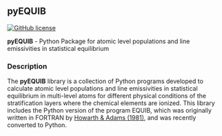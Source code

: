 ## pyEQUIB
[![GitHub license](https://img.shields.io/aur/license/yaourt.svg)](https://github.com/equib/pyEQUIB/blob/master/LICENSE)

**pyEQUIB** - Python Package for atomic level populations and line emissivities in statistical equilibrium

### Description
The **pyEQUIB** library is a collection of Python programs developed to calculate atomic level populations and line emissivities in statistical equilibrium in multi-level atoms for different physical conditions of the stratification layers where the chemical elements are ionized. This library includes the Python version of the program EQUIB, which was originally written in FORTRAN by [Howarth & Adams (1981)](http://adsabs.harvard.edu/abs/1981ucl..rept.....H), and was recently converted to Python.

